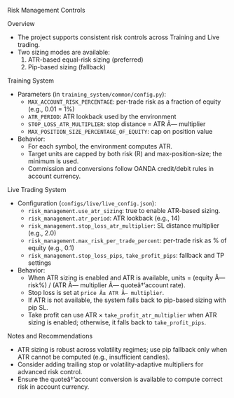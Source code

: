 Risk Management Controls

Overview
- The project supports consistent risk controls across Training and Live trading.
- Two sizing modes are available:
  1) ATR-based equal-risk sizing (preferred)
  2) Pip-based sizing (fallback)

Training System
- Parameters (in `training_system/common/config.py`):
  - `MAX_ACCOUNT_RISK_PERCENTAGE`: per-trade risk as a fraction of equity (e.g., 0.01 = 1%)
  - `ATR_PERIOD`: ATR lookback used by the environment
  - `STOP_LOSS_ATR_MULTIPLIER`: stop distance = ATR Ã— multiplier
  - `MAX_POSITION_SIZE_PERCENTAGE_OF_EQUITY`: cap on position value
- Behavior:
  - For each symbol, the environment computes ATR.
  - Target units are capped by both risk (R) and max-position-size; the minimum is used.
  - Commission and conversions follow OANDA credit/debit rules in account currency.

Live Trading System
- Configuration (`configs/live/live_config.json`):
  - `risk_management.use_atr_sizing`: true to enable ATR-based sizing.
  - `risk_management.atr_period`: ATR lookback (e.g., 14)
  - `risk_management.stop_loss_atr_multiplier`: SL distance multiplier (e.g., 2.0)
  - `risk_management.max_risk_per_trade_percent`: per-trade risk as % of equity (e.g., 0.1)
  - `risk_management.stop_loss_pips`, `take_profit_pips`: fallback and TP settings
- Behavior:
  - When ATR sizing is enabled and ATR is available, units = (equity Ã— risk%) / (ATR Ã— multiplier Ã— quoteâ†’account rate).
  - Stop loss is set at `price Â± ATR Ã— multiplier`.
  - If ATR is not available, the system falls back to pip-based sizing with pip SL.
  - Take profit can use ATR × `take_profit_atr_multiplier` when ATR sizing is enabled; otherwise, it falls back to `take_profit_pips`.

Notes and Recommendations
- ATR sizing is robust across volatility regimes; use pip fallback only when ATR cannot be computed (e.g., insufficient candles).
- Consider adding trailing stop or volatility-adaptive multipliers for advanced risk control.
- Ensure the quoteâ†’account conversion is available to compute correct risk in account currency.

